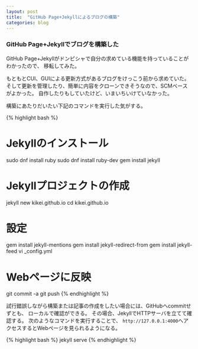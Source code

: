 ```yaml
---
layout: post
title:  "GitHub Page+Jekyllによるブログの構築"
categories: blog
---
```


### GitHub Page+Jekyllでブログを構築した
GitHub Page+Jekyllがドンピシャで自分の求めている機能を持っていることがわかったので、
移転してみた。

もともとCUI、GUIによる更新方式があるブログをけっこう前から求めていた。
そして更新を管理したり、簡単に内容をクローンできそうなので、SCMベースがよかった。
自作したりもしていたけど、いまいちいけていなかった。

構築にあたりだいたい下記のコマンドを実行した気がする。

{% highlight bash %}
# Jekyllのインストール
sudo dnf install ruby
sudo dnf install ruby-dev
gem install jekyll

# Jekyllプロジェクトの作成
jekyll new kikei.github.io
cd kikei.github.io

# 設定
gem install jekyll-mentions
gem install jekyll-redirect-from
gem install jekyll-feed
vi _config.yml

# Webページに反映
git commit -a
git push
{% endhighlight %}

試行錯誤しながら構築または記事の作成をしたい場合には、GitHubへcommitせずとも、
ローカルで確認ができる。
その場合、JekyllでHTTPサーバを立てて確認する。
次のようなコマンドを実行することで、
`http://127.0.0.1:4000`へアクセスするとWebページを見られるようになる。

{% highlight bash %}
jekyll serve
{% endhighlight %}
